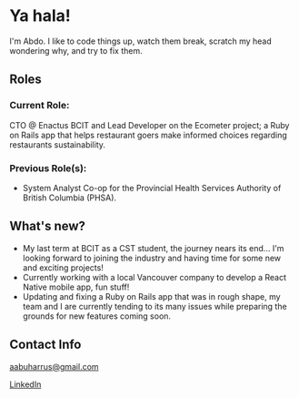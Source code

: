 # Ya hala!
I'm Abdo. I like to code things up, watch them break, scratch my head wondering why, and try to fix them.

## Roles
### Current Role:
CTO @ Enactus BCIT and Lead Developer on the Ecometer project; a Ruby on Rails app that helps restaurant goers make informed choices regarding restaurants sustainability.

### Previous Role(s):
- System Analyst Co-op for the Provincial Health Services Authority of British Columbia (PHSA).

## What's new?
* My last term at BCIT as a CST student, the journey nears its end... I'm looking forward to joining the industry and having time for some new and exciting projects!
* Currently working with a local Vancouver company to develop a React Native mobile app, fun stuff!
* Updating and fixing a Ruby on Rails app that was in rough shape, my team and I are currently tending to its many issues while preparing the grounds for new features coming soon.

## Contact Info
aabuharrus@gmail.com

[LinkedIn](https://www.linkedin.com/in/aabuharrus/)
